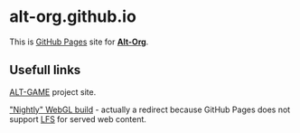 # alt-org.github.io

This is [GitHub Pages](https://pages.github.com/) site for **[Alt-Org](https://alt-org.github.io)**.

## Usefull links

[ALT-GAME](https://altgame.eu/) project site.

["Nightly" WebGL build](https://alt-org.github.io/builds/webgl) - actually a redirect because GitHub Pages does not support [LFS](https://git-lfs.github.com/) for served web content.
